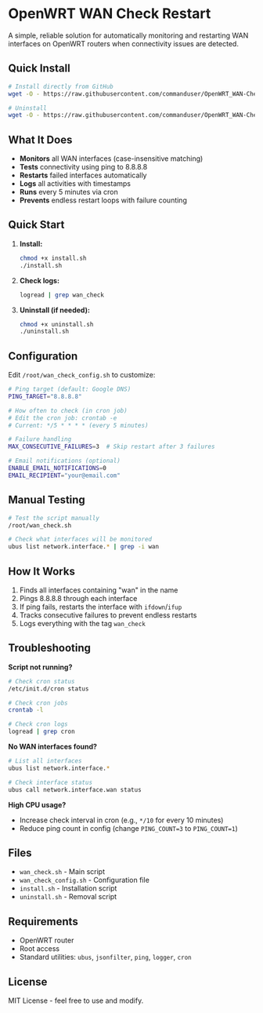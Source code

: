 # OpenWRT WAN Check Restart

A simple, reliable solution for automatically monitoring and restarting WAN interfaces on OpenWRT routers when connectivity issues are detected.

## Quick Install

```bash
# Install directly from GitHub
wget -O - https://raw.githubusercontent.com/commanduser/OpenWRT_WAN-Check-Restart/main/install.sh | sh

# Uninstall
wget -O - https://raw.githubusercontent.com/commanduser/OpenWRT_WAN-Check-Restart/main/uninstall.sh | sh
```

## What It Does

- **Monitors** all WAN interfaces (case-insensitive matching)
- **Tests** connectivity using ping to 8.8.8.8
- **Restarts** failed interfaces automatically
- **Logs** all activities with timestamps
- **Runs** every 5 minutes via cron
- **Prevents** endless restart loops with failure counting

## Quick Start

1. **Install:**
   ```bash
   chmod +x install.sh
   ./install.sh
   ```

2. **Check logs:**
   ```bash
   logread | grep wan_check
   ```

3. **Uninstall (if needed):**
   ```bash
   chmod +x uninstall.sh
   ./uninstall.sh
   ```

## Configuration

Edit `/root/wan_check_config.sh` to customize:

```bash
# Ping target (default: Google DNS)
PING_TARGET="8.8.8.8"

# How often to check (in cron job)
# Edit the cron job: crontab -e
# Current: */5 * * * * (every 5 minutes)

# Failure handling
MAX_CONSECUTIVE_FAILURES=3  # Skip restart after 3 failures

# Email notifications (optional)
ENABLE_EMAIL_NOTIFICATIONS=0
EMAIL_RECIPIENT="your@email.com"
```

## Manual Testing

```bash
# Test the script manually
/root/wan_check.sh

# Check what interfaces will be monitored
ubus list network.interface.* | grep -i wan
```

## How It Works

1. Finds all interfaces containing "wan" in the name
2. Pings 8.8.8.8 through each interface
3. If ping fails, restarts the interface with `ifdown`/`ifup`
4. Tracks consecutive failures to prevent endless restarts
5. Logs everything with the tag `wan_check`

## Troubleshooting

**Script not running?**
```bash
# Check cron status
/etc/init.d/cron status

# Check cron jobs
crontab -l

# Check cron logs
logread | grep cron
```

**No WAN interfaces found?**
```bash
# List all interfaces
ubus list network.interface.*

# Check interface status
ubus call network.interface.wan status
```

**High CPU usage?**
- Increase check interval in cron (e.g., `*/10` for every 10 minutes)
- Reduce ping count in config (change `PING_COUNT=3` to `PING_COUNT=1`)

## Files

- `wan_check.sh` - Main script
- `wan_check_config.sh` - Configuration file
- `install.sh` - Installation script
- `uninstall.sh` - Removal script

## Requirements

- OpenWRT router
- Root access
- Standard utilities: `ubus`, `jsonfilter`, `ping`, `logger`, `cron`

## License

MIT License - feel free to use and modify. 